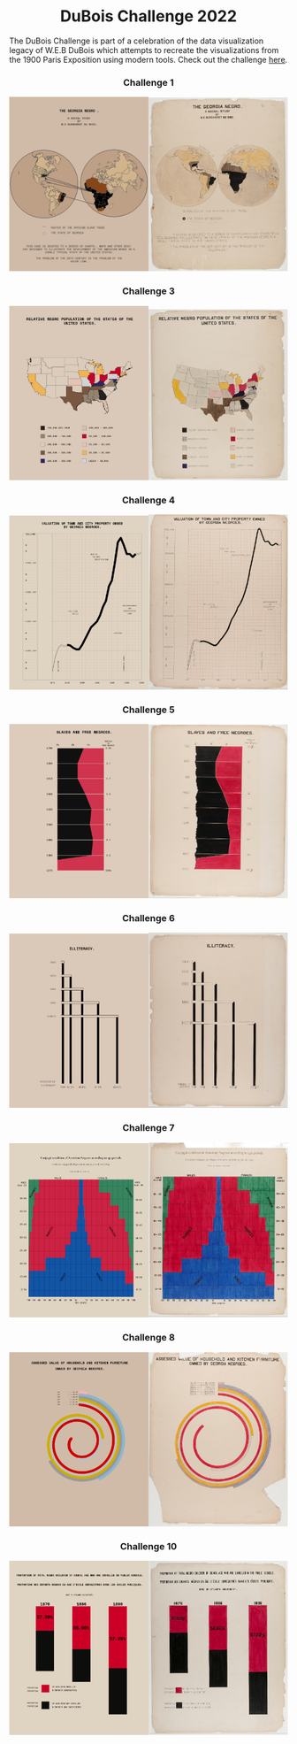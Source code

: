 <h1 align="center">
DuBois Challenge 2022 </h1>

The DuBois Challenge is part of a celebration of the data visualization legacy of W.E.B DuBois which attempts to recreate the visualizations from the 1900 Paris Exposition using modern tools. Check out the challenge [here](https://github.com/ajstarks/dubois-data-portraits/blob/master/challenge/README.md).

<h3 align="center">
Challenge 1</h3>
<p align="center">
<img src="https://github.com/nrennie/dubois_challenge/blob/main/2022/images/challenge_01.jpg?raw=true" width="50%"><img src="https://github.com/nrennie/dubois_challenge/blob/main/2022/images/original_01.jpg?raw=true" width="50%">
</p>

<h3 align="center">
Challenge 3</h3>
<p align="center">
<img src="https://github.com/nrennie/dubois_challenge/blob/main/2022/images/challenge_03.jpg?raw=true" width="50%"><img src="https://github.com/nrennie/dubois_challenge/blob/main/2022/images/original_03.jpg?raw=true" width="50%">
</p>

<h3 align="center">
Challenge 4</h3>
<p align="center">
<img src="https://github.com/nrennie/dubois_challenge/blob/main/2022/images/challenge_04.jpg?raw=true" width="50%"><img src="https://github.com/nrennie/dubois_challenge/blob/main/2022/images/original_04.jpg?raw=true" width="50%">
</p>

<h3 align="center">
Challenge 5</h3>
<p align="center">
<img src="https://github.com/nrennie/dubois_challenge/blob/main/2022/images/challenge_05.jpg?raw=true" width="50%"><img src="https://github.com/nrennie/dubois_challenge/blob/main/2022/images/original_05.jpg?raw=true" width="50%">
</p>

<h3 align="center">
Challenge 6</h3>
<p align="center">
<img src="https://github.com/nrennie/dubois_challenge/blob/main/2022/images/challenge_06.jpg?raw=true" width="50%"><img src="https://github.com/nrennie/dubois_challenge/blob/main/2022/images/original_06.jpg?raw=true" width="50%">
</p>

<h3 align="center">
Challenge 7</h3>
<p align="center">
<img src="https://github.com/nrennie/dubois_challenge/blob/main/2022/images/challenge_07.jpg?raw=true" width="50%"><img src="https://github.com/nrennie/dubois_challenge/blob/main/2022/images/original_07.jpg?raw=true" width="50%">
</p>

<h3 align="center">
Challenge 8</h3>
<p align="center">
<img src="https://github.com/nrennie/dubois_challenge/blob/main/2022/images/challenge_08.jpg?raw=true" width="50%"><img src="https://github.com/nrennie/dubois_challenge/blob/main/2022/images/original_08.jpg?raw=true" width="50%">
</p>

<h3 align="center">
Challenge 10</h3>
<p align="center">
<img src="https://github.com/nrennie/dubois_challenge/blob/main/2022/images/challenge_10.jpg?raw=true" width="50%"><img src="https://github.com/nrennie/dubois_challenge/blob/main/2022/images/original_10.jpg?raw=true" width="50%">
</p>
